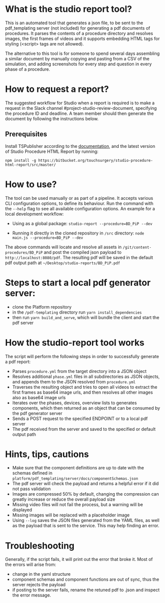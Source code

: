# What is the studio report tool?

This is an automated tool that generates a json file, to be sent to the pdf_templating server (not included) for generating a pdf documents of procedures. It parses the contents of a procedure directory and resolves images, the first frames of videos and it supports embedding HTML tags for styling (\<script> tags are not allowed).

The alternative to this tool is for someone to spend several days assembling a similar document by manually copying and pasting from a CSV of the simulation, and adding screenshots for every step and question in every phase of a procedure.

# How to request a report?

The suggested workflow for Studio when a report is required is to make a request in the Slack channel #project-studio-review-document, specifying the procedure ID and deadline. A team member should then generate the document by following the instructions below.

## Prerequisites

Install TSPublisher according to the [documentation](https://kinosis.atlassian.net/wiki/spaces/VS/pages/391741441/TS+Publisher+Documentation), and the latest version of Studio Procedure HTML Report by running:

`npm install -g https://bitbucket.org/touchsurgery/studio-procedure-html-report/src/master/`

# How to use?

The tool can be used manually or as part of a pipeline. It accepts various CLI configuration options, to define its behaviour. Run the command with the `--help` flag to see all available configuration options. An example for a local development workflow:

- Using as a global package:
  `studio-report --procedure=BD_PiP --dev`

- Running it directly in the cloned repository in `/src` directory:
  `node main.js --procedure=BD_PiP --dev`

The above commands will locate and resolve all assets in `/git/content-procedures/BD_PiP` and post the compiled json payload to `http://localhost:8080/pdf`. The resulting pdf will be saved in the default pdf output path at `~/Desktop/studio-reports/BD_PiP.pdf`

# Steps to start a local pdf generator server:

- clone the Platform repository
- in the `/pdf-templating` directory run `yarn install_dependencies`
- then run `yarn build_and_serve`, which will bundle the client and start the pdf server

# How the studio-report tool works

The script will perform the following steps in order to successfully generate a pdf report:

- Parses `procedure.yml` from the target directory into a JSON object
- Resolves additional `phase.yml` files in all subdirectories as JSON objects, and appends them to the JSON resolved from `procedure.yml`
- Traverses the resulting object and tries to open all videos to extract the first frames as base64 image urls, and then resolves all other images also as base64 image urls
- Iterates over the phases, devices, overview lists to generates components, which then returned as an object that can be consumed by the pdf generator server
- Sends a POST request to the specified ENDPOINT or to a local pdf server
- The pdf received from the server and saved to the specified or default output path

# Hints, tips, cautions

- Make sure that the component definitions are up to date with the schemas defined in `platform/pdf_templating/server/docs/componentSchemas.json`
- The pdf server will check the payload and returns a helpful error if it did not pass validation
- Images are compressed 50% by default, changing the compression can greatly increase or reduce the overall payload size
- Missing video files will not fail the process, but a warning will be displayed
- Missing images will be replaced with a placeholder image
- Using `--log` saves the JSON files generated from the YAML files, as well as the payload that is sent to the service. This may help finding an error.

# Troubleshooting

Generally, if the script fails, it will print out the error that broke it. Most of the errors will arise from:

- change in the yaml structure
- component schemas and component functions are out of sync, thus the server rejects the payload
- if posting to the server fails, rename the retuned pdf to .json and inspect the error message.
